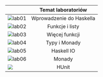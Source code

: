 |      | Temat laboratoriów |
| :------------- | :----------: |
 |![lab01](https://github.com/AdamKlekowski/AGH_Functional_Programming/tree/master/lab01) | Wprowadzenie do Haskella |
| ![lab02](https://github.com/AdamKlekowski/AGH_Functional_Programming/tree/master/lab02) | Funkcje i listy |
| ![lab03](https://github.com/AdamKlekowski/AGH_Functional_Programming/tree/master/lab03) | Więcej funkcji |
| ![lab04](https://github.com/AdamKlekowski/AGH_Functional_Programming/tree/master/lab04) | Typy i Monady |
| ![lab05](https://github.com/AdamKlekowski/AGH_Functional_Programming/tree/master/lab05) | Haskell IO |
| ![lab06](https://github.com/AdamKlekowski/AGH_Functional_Programming/tree/master/lab06) | Monady |
| ![     ](https://github.com/AdamKlekowski/AGH_Functional_Programming/tree/master/HUnit) | HUnit |
